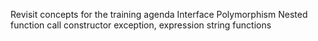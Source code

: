 Revisit concepts for the training agenda
Interface
Polymorphism
Nested function call
constructor
exception, 
expression
string functions
